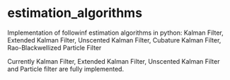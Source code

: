 # estimation_algorithms
 Implementation of followinf estimation algorithms in python: Kalman Filter, Extended Kalman Filter, Unscented Kalman Filter, Cubature Kalman Filter, Rao-Blackwellized Particle Filter

 Currently Kalman Filter, Extended Kalman Filter, Unscented Kalman Filter and Particle filter are fully implemented. 
